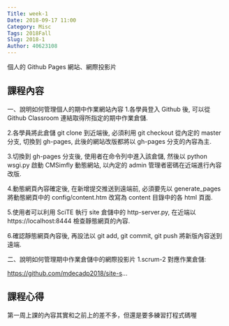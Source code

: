 ```yaml
---
Title: week-1
Date: 2018-09-17 11:00
Category: Misc
Tags: 2018Fall
Slug: 2018-1
Author: 40623108
---
```


個人的 Github Pages 網站、網際投影片

<!-- PELICAN_END_SUMMARY -->

課程內容
----

一、說明如何管理個人的期中作業網站內容
1.各學員登入 Github 後, 可以從 Github Classroom 連結取得所指定的期中作業倉儲.

2.各學員將此倉儲 git clone 到近端後, 必須利用 git checkout 從內定的 master 分支, 切換到 gh-pages, 此後的網站改版都將以 gh-pages 分支的內容為主.

3.切換到  gh-pages 分支後, 使用者在命令列中進入該倉儲, 然後以 python wsgi.py 啟動 CMSimfly 動態網站, 以內定的 admin 管理者密碼在近端進行內容改版.

4.動態網頁內容確定後, 在新增提交推送到遠端前, 必須要先以 generate_pages 將動態網頁中的 config/content.htm 改寫為 content 目錄中的各 html 頁面.

5.使用者可以利用 SciTE 執行 site 倉儲中的 http-server.py, 在近端以 https://localhost:8444 檢查靜態網頁的內容.

6.確認靜態網頁內容後, 再設法以 git add, git commit, git push 將新版內容送到遠端.

二、說明如何管理期中作業倉儲中的網際投影片
1.scrum-2 對應作業倉儲:

https://github.com/mdecadp2018/site-s...



課程心得
----
第一周上課的內容其實和之前上的差不多，但還是要多練習打程式碼喔




